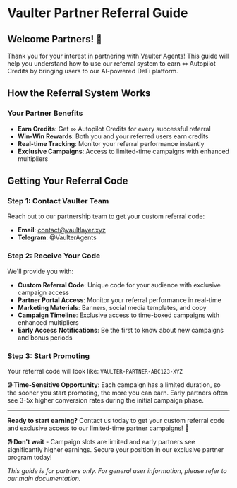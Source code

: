 # Vaulter Partner Referral Guide

## Welcome Partners! 🚀

Thank you for your interest in partnering with Vaulter Agents! This guide will help you understand how to use our referral system to earn ∞ Autopilot Credits by bringing users to our AI-powered DeFi platform.

## How the Referral System Works

### Your Partner Benefits
- **Earn Credits**: Get ∞ Autopilot Credits for every successful referral
- **Win-Win Rewards**: Both you and your referred users earn credits
- **Real-time Tracking**: Monitor your referral performance instantly
- **Exclusive Campaigns**: Access to limited-time campaigns with enhanced multipliers

## Getting Your Referral Code

### Step 1: Contact Vaulter Team
Reach out to our partnership team to get your custom referral code:
- **Email**: contact@vaultlayer.xyz
- **Telegram**: @VaulterAgents

### Step 2: Receive Your Code
We'll provide you with:
- **Custom Referral Code**: Unique code for your audience with exclusive campaign access
- **Partner Portal Access**: Monitor your referral performance in real-time
- **Marketing Materials**: Banners, social media templates, and copy
- **Campaign Timeline**: Exclusive access to time-boxed campaigns with enhanced multipliers
- **Early Access Notifications**: Be the first to know about new campaigns and bonus periods

### Step 3: Start Promoting
Your referral code will look like: `VAULTER-PARTNER-ABC123-XYZ`

**⏰ Time-Sensitive Opportunity**: Each campaign has a limited duration, so the sooner you start promoting, the more you can earn. Early partners often see 3-5x higher conversion rates during the initial campaign phase.

---

**Ready to start earning?** Contact us today to get your custom referral code and exclusive access to our limited-time partner campaigns! 🚀

**⏰ Don't wait** - Campaign slots are limited and early partners see significantly higher earnings. Secure your position in our exclusive partner program today!

*This guide is for partners only. For general user information, please refer to our main documentation.*
